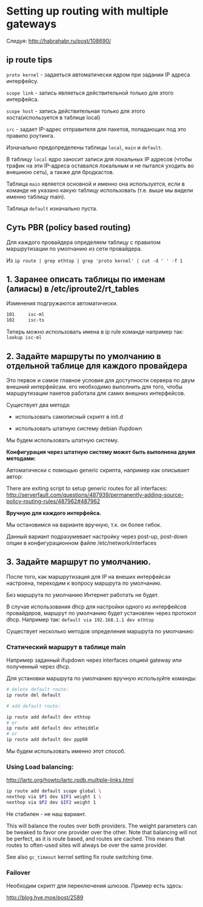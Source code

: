 # Setting up routing with multiple gateways

Следуя: http://habrahabr.ru/post/108690/

## ip route tips

`proto kernel` - задаеться автоматически ядром при задании IP адреса интерфейсу.

`scope link` - запись являеться действительной только для этого интерфейса.

`scope host` - запись действительная только для этого хоста(используется в таблице local)

`src` - задает IP-адрес отправителя для пакетов, попадающих под это правило роутинга.

Изначально предопределены таблицы `local`, `main` и `default`.

В таблицу `local` ядро заносит записи для локальных IP адресов (чтобы трафик на эти IP-адреса оставался локальным и не пытался уходить во внешнюю сеть), а также для бродкастов. 

Таблица `main` является основной и именно она используется, если в команде не указано какую таблицу использовать (т.е. выше мы видели именно таблицу main).

Таблица `default` изначально пуста.

## Суть  PBR (policy based routing)

Для каждого провайдера определяем таблицу с правилом маршрутизации по умолчанию из сети провайдера.


Из `ip route | grep ethtop | grep 'proto kernel' | cut -d ' ' -f 1`




## 1. Заранее описать таблицы по именам (алиасы) в  /etc/iproute2/rt_tables

Изменения подгружаются автоматически.

```bash
101     isc-ml
102     isc-ts
```

Теперь можно использовать имена в ip rule команде например так: `lookup isc-ml`

## 2. Задайте маршруты по умолчанию в отдельной таблице для каждого провайдера

Это первое и самое главное условие для доступности сервера по двум внешний интерфейсам. его необходимо выполнить для того, чтобы маршрутизации пакетов работала для самих внешних интерфейсов.

Существует два метода:

* использовать самописный скрипт в init.d 

* использовать штатную систему debian ifupdown

Мы будем использовать штатную систему.

**Конфигурация через штатную систему может быть выполнена двумя методами:**

Автоматически с помощью generic скрипта, например как описывает автор:

There are exiting script to setup generic routes for all interfaces:
http://serverfault.com/questions/487939/permanently-adding-source-policy-routing-rules/487962#487962

**Вручную для каждого интерфейса.**

Мы остановимся на варианте вручную, т.к. он более гибок.

Данный вариант подразумевает настройку через post-up, post-down опции в конфигурационном файле /etc/network/interfaces

## 3. Задайте маршрут по умолчанию. 

После того, как маршрутизация для IP на внеших интерфейсах настроена, переходим к вопросу маршрута по умолчанию.

Без маршрута по умолчанию Интернет работать не будет.

В случае использования dhcp для настройки одного из интерфейсов провайдеров, маршрут по умолчанию будет установлен через протокол dhcp. Например так: `default via 192.168.1.1 dev ethtop`

Существует несколько методов определения маршрута по умолчанию:

### Статический маршрут в таблице main

Например заданный ifupdown через interfaces опцией gateway или полученный через dhcp.

Для установки маршрута по умолчанию вручную используйте команды:
```bash
# delete default route:
ip route del default

# add default route:

ip route add default dev ethtop
# or
ip route add default dev ethmiddle
# or
ip route add default dev ppp60

```

Мы будем использовать именно этот способ.

### Using Load balancing:

http://lartc.org/howto/lartc.rpdb.multiple-links.html

```bash
ip route add default scope global \
nexthop via $P1 dev $IF1 weight 1 \
nexthop via $P2 dev $IF2 weight 1
```

Не стабилен - не наш вариант.

This will balance the routes over both providers. The weight parameters can be tweaked to favor one provider over the other.
Note that balancing will not be perfect, as it is route based, and routes are cached. This means that routes to often-used sites will always be over the same provider.

See also `gc_timeout` kernel setting fix route switching time.

### Failover 

Необходим скрипт для переключения шлюзов. Пример есть здесь:

http://blog.hye.moe/post/2589
